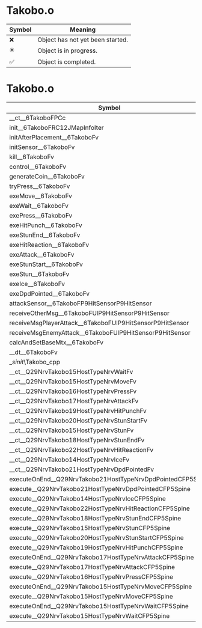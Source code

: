 # Takobo.o
| Symbol | Meaning 
| ------------- | ------------- 
| :x: | Object has not yet been started. 
| :eight_pointed_black_star: | Object is in progress. 
| :white_check_mark: | Object is completed. 


# Takobo.o
| Symbol | Decompiled? |
| ------------- | ------------- |
| __ct__6TakoboFPCc | :x: |
| init__6TakoboFRC12JMapInfoIter | :x: |
| initAfterPlacement__6TakoboFv | :x: |
| initSensor__6TakoboFv | :x: |
| kill__6TakoboFv | :x: |
| control__6TakoboFv | :x: |
| generateCoin__6TakoboFv | :x: |
| tryPress__6TakoboFv | :x: |
| exeMove__6TakoboFv | :x: |
| exeWait__6TakoboFv | :x: |
| exePress__6TakoboFv | :x: |
| exeHitPunch__6TakoboFv | :x: |
| exeStunEnd__6TakoboFv | :x: |
| exeHitReaction__6TakoboFv | :x: |
| exeAttack__6TakoboFv | :x: |
| exeStunStart__6TakoboFv | :x: |
| exeStun__6TakoboFv | :x: |
| exeIce__6TakoboFv | :x: |
| exeDpdPointed__6TakoboFv | :x: |
| attackSensor__6TakoboFP9HitSensorP9HitSensor | :x: |
| receiveOtherMsg__6TakoboFUlP9HitSensorP9HitSensor | :x: |
| receiveMsgPlayerAttack__6TakoboFUlP9HitSensorP9HitSensor | :x: |
| receiveMsgEnemyAttack__6TakoboFUlP9HitSensorP9HitSensor | :x: |
| calcAndSetBaseMtx__6TakoboFv | :x: |
| __dt__6TakoboFv | :x: |
| __sinit_\Takobo_cpp | :x: |
| __ct__Q29NrvTakobo15HostTypeNrvWaitFv | :x: |
| __ct__Q29NrvTakobo15HostTypeNrvMoveFv | :x: |
| __ct__Q29NrvTakobo16HostTypeNrvPressFv | :x: |
| __ct__Q29NrvTakobo17HostTypeNrvAttackFv | :x: |
| __ct__Q29NrvTakobo19HostTypeNrvHitPunchFv | :x: |
| __ct__Q29NrvTakobo20HostTypeNrvStunStartFv | :x: |
| __ct__Q29NrvTakobo15HostTypeNrvStunFv | :x: |
| __ct__Q29NrvTakobo18HostTypeNrvStunEndFv | :x: |
| __ct__Q29NrvTakobo22HostTypeNrvHitReactionFv | :x: |
| __ct__Q29NrvTakobo14HostTypeNrvIceFv | :x: |
| __ct__Q29NrvTakobo21HostTypeNrvDpdPointedFv | :x: |
| executeOnEnd__Q29NrvTakobo21HostTypeNrvDpdPointedCFP5Spine | :x: |
| execute__Q29NrvTakobo21HostTypeNrvDpdPointedCFP5Spine | :x: |
| execute__Q29NrvTakobo14HostTypeNrvIceCFP5Spine | :x: |
| execute__Q29NrvTakobo22HostTypeNrvHitReactionCFP5Spine | :x: |
| execute__Q29NrvTakobo18HostTypeNrvStunEndCFP5Spine | :x: |
| execute__Q29NrvTakobo15HostTypeNrvStunCFP5Spine | :x: |
| execute__Q29NrvTakobo20HostTypeNrvStunStartCFP5Spine | :x: |
| execute__Q29NrvTakobo19HostTypeNrvHitPunchCFP5Spine | :x: |
| executeOnEnd__Q29NrvTakobo17HostTypeNrvAttackCFP5Spine | :x: |
| execute__Q29NrvTakobo17HostTypeNrvAttackCFP5Spine | :x: |
| execute__Q29NrvTakobo16HostTypeNrvPressCFP5Spine | :x: |
| executeOnEnd__Q29NrvTakobo15HostTypeNrvMoveCFP5Spine | :x: |
| execute__Q29NrvTakobo15HostTypeNrvMoveCFP5Spine | :x: |
| executeOnEnd__Q29NrvTakobo15HostTypeNrvWaitCFP5Spine | :x: |
| execute__Q29NrvTakobo15HostTypeNrvWaitCFP5Spine | :x: |
